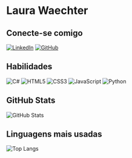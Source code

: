 # Laura Waechter
## Conecte-se comigo
[![LinkedIn](https://img.shields.io/badge/LinkedIn-0077B5?style=for-the-badge&logo=linkedin&logoColor=white)](https://www.linkedin.com/in/laura-beatriz-kappel-waechter-37b583222/)
[![GitHub](https://img.shields.io/badge/GitHub-2F4F2F?style=for-the-badge&logo=github&logoColor=white)](https://github.com/laurabkw)

## Habilidades
![C#](https://img.shields.io/badge/C%23-0D1117?style=for-the-badge&logo=csharp&logoColor=823085)
![HTML5](https://img.shields.io/badge/HTML5-E34F26?style=for-the-badge&logo=html5&logoColor=white)
![CSS3](https://img.shields.io/badge/CSS3-1572B6?style=for-the-badge&logo=css3&logoColor=white)
![JavaScript](https://img.shields.io/badge/JavaScript-F7DF1E?style=for-the-badge&logo=javascript&logoColor=black)
![Python](https://img.shields.io/badge/python-000?style=for-the-badge&logo=python&logoColor=553C7B)


## GitHub Stats
![GitHub Stats](https://github-readme-stats.vercel.app/api?username=laurabkw&theme=transparent&bg_color=000&border_color=30A3DC&show_icons=true&icon_color=30A3DC&title_color=E94D5F&text_color=FFF)
## Linguagens mais usadas
![Top Langs](https://github-readme-stats-git-masterrstaa-rickstaa.vercel.app/api/top-langs/?username=laurabkw&layout=compact&bg_color=000&border_color=30A3DC&title_color=E94D5F&text_color=FFF)